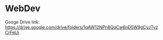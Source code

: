 # WebDev

Googe Drive link:
https://drive.google.com/drive/folders/1qAW12NPn8QqCw6nD5W9gCyJTyzCrFeUi
